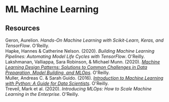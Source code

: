 # ML Machine Learning

## Resources

Geron, Aurelion. _Hands-On Machine Learning with Scikit-Learn, Keras, and TensorFlow_. O'Reilly.<br>
Hapke, Hannes & Catherine Nelson. (2020). _Building Machine Learning Pipelines: Automating Model Life Cycles with TensorFlow_. O'Reilly.<br>
Lakshmanan, Valliappa, Sara Robinson, & Michael Munn. (2020). [_Machine Learning Design Patterns: Solutions to Common Challenges in Data Preparation, Model Building, and MLOps_](https://github.com/GoogleCloudPlatform/ml-design-patterns). O'Reilly.<br>
Muller, Andreas C. & Sarah Guido. (2016). [_Introduction to Machine Learning with Python: A Guide for Data Scientists_](https://github.com/amueller/introduction_to_ml_with_python). O'Reilly.<br>
Treveil, Mark et al. (2020). _Introducing MLOps: How to Scale Machine Learning in the Enterprise_. O'Reilly.<br>
